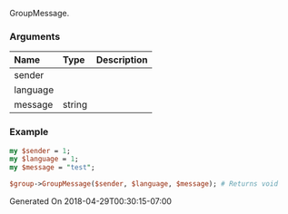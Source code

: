 GroupMessage.
### Arguments
**Name**|**Type**|**Description**
:---|:---|:---
sender||
language||
message|string|

### Example

```perl
my $sender = 1;
my $language = 1;
my $message = "test";

$group->GroupMessage($sender, $language, $message); # Returns void
```


Generated On 2018-04-29T00:30:15-07:00